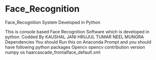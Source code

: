 # Face_Recognition
Face_Recognition System Developed in Python



This is console based Face Recognition Software which is developed in python.
Codded By KAUSHAL JANI
          HRUJUL TUMAR
          NEEL MUNGRA
Dependencies
You should Run this on Anaconda Prompt
and you should have  following python packages
Opencv
opencv contribution version
numpy
os
haarcascade_frontalface_default.xml 
